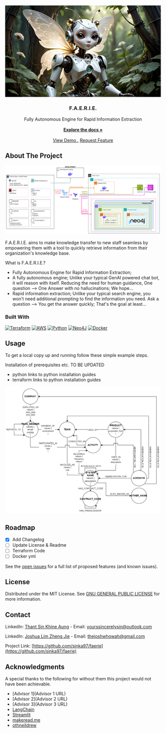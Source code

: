 ![FAERIE Logo][faerie-logo]
<br/>
<h3 align="center">F.A.E.R.I.E.</h3>
<p align="center">
Fully Autonomous Engine for Rapid Information Extraction
<br/>
<br/>
<!-- TODO: Update DOCS URL -->
<a href="https://www.google.com/docs_url"><strong>Explore the docs »</strong></a>
<br/>
<br/>
<!-- TODO: Update Demo URL -->
<a href="https://www.google.com/demo_url">View Demo .</a>
<!-- TODO: Update Request Feature URL -->
<a href="https://www.google.com/request_feature_url">Request Feature</a>
</p>
</div>

## About The Project

![FAERIE Architecture][faerie-architecture]


F.A.E.R.I.E. aims to make knowledge transfer to new staff seamless by empowering them with a tool to quickly retrieve information from their organization's knowledge base.

What is F.A.E.R.I.E.?

- Fully Autonomous Engine for Rapid Information Extraction; 
- A fully autonomous engine; Unlike your typical GenAI powered chat bot, it will reason with itself. Reducing the need for human guidance, One question --> One Answer with no hallucinations; We hope...
- Rapid information extraction; Unlike your typical search engine, you won't need additional prompting to find the information you need. Ask a question --> You get the answer quickly; That's the goal at least...

### Built With

[![Terraform](https://img.shields.io/badge/terraform-%235835CC.svg?style=for-the-badge&logo=terraform&logoColor=white)](https://www.terraform.io/)
[![AWS](https://img.shields.io/badge/AWS-%23FF9900.svg?style=for-the-badge&logo=amazon-aws&logoColor=white)](https://aws.amazon.com/)
[![Python](https://img.shields.io/badge/python-3670A0?style=for-the-badge&logo=python&logoColor=ffdd54)](https://www.python.org/)
[![Neo4J](https://img.shields.io/badge/Neo4j-008CC1?style=for-the-badge&logo=neo4j&logoColor=white)](https://neo4j.com/)
[![Docker](https://img.shields.io/badge/docker-%230db7ed.svg?style=for-the-badge&logo=docker&logoColor=white)](https://www.docker.com/)


## Usage
<!-- TODO: Update Usage Steps -->
To get a local copy up and running follow these simple example steps.

Installation of prerequisites etc. TO BE UPDATED

- python
  links to python installation guides
- terraform
  links to python installation guides

![FAERIE Data Model][faerie-kg-datamodel]
  
## Roadmap
<!-- TODO: Update Roadmap -->

- [x] Add Changelog
- [ ] Update License & Readme
- [ ] Terraform Code
- [ ] Docker yml

See the [open issues](https://github.com/sinka97/faerie/issues) for a full list of proposed features (and known issues).
## License

Distributed under the MIT License. See [GNU GENERAL PUBLIC LICENSE](https://fsf.org/) for more information.
## Contact

LinkedIn: [Thant Sin Khine Aung](https://sg.linkedin.com/in/sinka97) - Email: yourssincerelysin@outlook.com

LinkedIn: [Joshua Lim Zheng Jie](https://sg.linkedin.com/in/joshualimzj99) - Email: thejoshwhowah@gmail.com


Project Link: [https://github.com/sinka97/faerie](https://github.com/sinka97/faerie)
## Acknowledgments

A special thanks to the following for without them this project would not have been achievable.


- [Advisor 1](Advisor 1 URL)
- [Advisor 2](Advisor 2 URL)
- [Advisor 3](Advisor 3 URL)
- [LangChain](https://www.langchain.com/)
- [Streamlit](https://streamlit.io/)
- [makeread.me](https://github.com/ShaanCoding/ReadME-Generator)
- [othneildrew](https://github.com/othneildrew/Best-README-Template)


<!-- MARKDOWN LINKS & IMAGES -->
<!-- https://www.markdownguide.org/basic-syntax/#reference-style-links -->
[faerie-architecture]: readme-images/FAERIE_Architecture.png
[faerie-kg-datamodel]: readme-images/FAERIE_KG_Datamodel.png
[faerie-logo]: readme-images/FAERIE_Logo.jpg